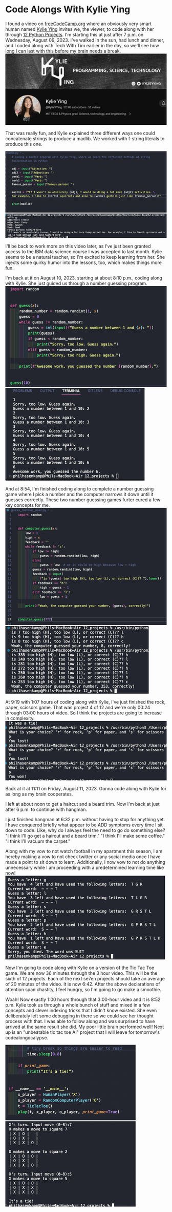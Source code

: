 # Code Alongs With Kylie Ying

I found a video on [freeCodeCamp.org][def] where an obviously very smart human named [Kylie Ying][def2] invites we, the viewer, to code along with her through [12 Python Projects][def3]. I'm starting this at just after 7 p.m. on Wednesday, August 09, 2023. I've walked in the sun, had lunch and dinner, and I coded along with Tech With Tim earlier in the day, so we'll see how long I can last with this before my brain needs a break. <br>
![Alt text](<Screen Shot 2023-08-09 at 7.09.53 PM.png>) <br>

That was really fun, and Kylie explained three different ways one could concatenate strings to produce a madlib. We worked with f-string literals to produce this one. <br>

![Alt text][def4] <br>
![Alt text][def5] <br>

I'll be back to work more on this video later, as I've just been granted access to the IBM data science course I was accepted to last month. Kylie seems to be a natural teacher, so I'm excited to keep learning from her. She injects some quirky humor into the lessons, too, which makes things more fun.

[def]: https://www.freecodecamp.org/
[def2]: https://www.youtube.com/@KylieYYing
[def3]: https://www.youtube.com/watch?v=8ext9G7xspg&t=1470s
[def4]: <Screen Shot 2023-08-09 at 8.27.59 PM.png>
[def5]: <Screen Shot 2023-08-09 at 8.28.17 PM.png>

I'm back at it on August 10, 2023, starting at about 8:10 p.m., coding along with Kylie. She just guided us through a number guessing program. <br>
![Alt text](<Screen Shot 2023-08-10 at 8.30.50 PM.png>) <br>
![Alt text](<Screen Shot 2023-08-10 at 8.30.39 PM.png>) <br>

And at 8:54, I'm finished coding along to complete a number guessing game where I pick a number and the computer narrows it down until it guesses correctly. These two number guessing games furter cured a few key concepts for me. <br>
![Alt text](<Screen Shot 2023-08-10 at 8.52.33 PM.png>) <br>
![Alt text](<Screen Shot 2023-08-10 at 8.52.42 PM.png>) <br>

At 9:19 with 1:07 hours of coding along with Kylie, I've just finished the rock, paper, scissors game. That was project 4 of 12 and we're only 00:24 through 03:00 hours of video. So I think the projects are going to increase in complexity. <br>
![Alt text](<Screen Shot 2023-08-10 at 9.22.25 PM.png>)

Back at it at 11:11 on Friday, August 11, 2023. Gonna code along with Kylie for as long as my brain cooperates. <br>

I left at about noon to get a haircut and a beard trim. Now I'm back at just after 6 p.m. to continue with hangman. <br>

I just finished hangman at 6:32 p.m. without having to stop for anything yet. I have conquered briefly what appear to be ADD symptoms every time I sit down to code. Like, why do I always feel the need to go do something else? "I think I'll go get a haircut and a beard trim." "I think I'll make some coffee." "I think I'll vacuum the carpet." <br>

Along with my vow to not watch football in my apartment this season, I am hereby making a vow to not check twitter or any social media once I have made a point to sit down to learn. Additionally, I now vow to not do anything unnecessary while I am proceeding with a predetermined learning time like now! <br>
![Alt text](<Screen Shot 2023-08-11 at 6.32.16 PM.png>) <br>

Now I'm going to code along with Kylie on a version of the Tic Tac Toe game. We are now 36 minutes through the 3 hour video. This will be the sixth of 12 projects. Each of the next se7en projects should take an average of 20 minutes of the video. It is now 6:42. After the above declarations of attention span chastity, I feel hungry, so I'm going to go make a smoothie.<br>

Woah! Now exactly 1:00 hours through that 3:00-hour video and it is 8:52 p.m. Kylie took us through a whole bunch of stuff and mixed in a few concepts and clever indexing tricks that I didn't know existed. She even deliberately left some debugging in there so we could see her thought process with that. I was able to follow along and was surprised to have arrived at the same result she did. My poor little brain performed well! Next up is an "unbeatable tic tac toe AI" project that I will leave for tomorrow's codealongocalypse. <br>

![Alt text](<Screen Shot 2023-08-11 at 8.51.31 PM.png>) <br>
![Alt text](<Screen Shot 2023-08-11 at 8.51.40 PM.png>) <br>
